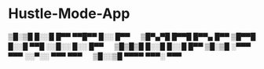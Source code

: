 # Hustle-Mode-App
▒█░▒█ █░░█ █▀▀ ▀▀█▀▀ █░░ █▀▀ 　 ▒█▀▄▀█ █▀▀█ █▀▀▄ █▀▀ 
▒█▀▀█ █░░█ ▀▀█ ░░█░░ █░░ █▀▀ 　 ▒█▒█▒█ █░░█ █░░█ █▀▀ 
▒█░▒█ ░▀▀▀ ▀▀▀ ░░▀░░ ▀▀▀ ▀▀▀ 　 ▒█░░▒█ ▀▀▀▀ ▀▀▀░ ▀▀▀ 
